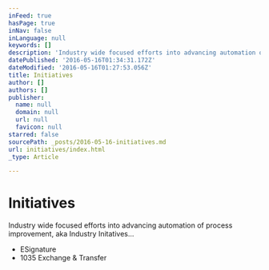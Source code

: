 ```yaml
---
inFeed: true
hasPage: true
inNav: false
inLanguage: null
keywords: []
description: 'Industry wide focused efforts into advancing automation of process improvement, aka Industry Initatives...'
datePublished: '2016-05-16T01:34:31.172Z'
dateModified: '2016-05-16T01:27:53.056Z'
title: Initiatives
author: []
authors: []
publisher:
  name: null
  domain: null
  url: null
  favicon: null
starred: false
sourcePath: _posts/2016-05-16-initiatives.md
url: initiatives/index.html
_type: Article

---
```

# Initiatives

Industry wide focused efforts into advancing automation of process improvement, aka Industry Initatives...

* ESignature
* 1035 Exchange & Transfer